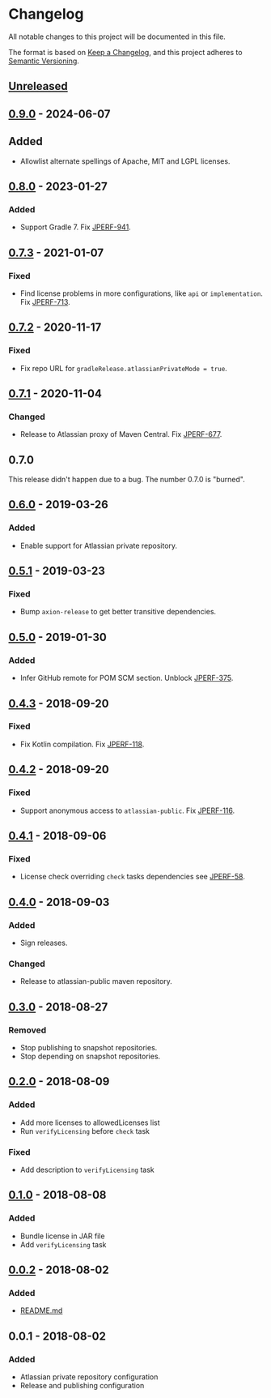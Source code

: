 # Changelog
All notable changes to this project will be documented in this file.

The format is based on [Keep a Changelog](https://keepachangelog.com/en/1.0.0/),
and this project adheres to [Semantic Versioning](https://semver.org/spec/v2.0.0.html).

## [Unreleased]
[Unreleased]: https://github.com/atlassian-labs/gradle-release/compare/release-0.9.0...master

## [0.9.0] - 2024-06-07
[0.9.0]: https://github.com/atlassian-labs/gradle-release/compare/release-0.8.0...release-0.9.0

## Added
- Allowlist alternate spellings of Apache, MIT and LGPL licenses.

## [0.8.0] - 2023-01-27
[0.8.0]: https://github.com/atlassian-labs/gradle-release/compare/release-0.7.3...release-0.8.0

### Added
- Support Gradle 7. Fix [JPERF-941].

[JPERF-941]: https://ecosystem.atlassian.net/browse/JPERF-941

## [0.7.3] - 2021-01-07
[0.7.3]: https://github.com/atlassian-labs/gradle-release/compare/release-0.7.2...release-0.7.3

### Fixed
- Find license problems in more configurations, like `api` or `implementation`. Fix [JPERF-713].

[JPERF-713]: https://ecosystem.atlassian.net/browse/JPERF-713

## [0.7.2] - 2020-11-17
[0.7.2]: https://github.com/atlassian-labs/gradle-release/compare/release-0.7.1...release-0.7.2

### Fixed
- Fix repo URL for `gradleRelease.atlassianPrivateMode = true`.

## [0.7.1] - 2020-11-04
[0.7.1]: https://github.com/atlassian-labs/gradle-release/compare/release-0.6.0...release-0.7.1

### Changed
- Release to Atlassian proxy of Maven Central. Fix [JPERF-677].

[JPERF-677]: https://ecosystem.atlassian.net/browse/JPERF-677

## 0.7.0
This release didn't happen due to a bug. The number 0.7.0 is "burned".

## [0.6.0] - 2019-03-26
[0.6.0]: https://github.com/atlassian-labs/gradle-release/compare/release-0.5.1...release-0.6.0

### Added
- Enable support for Atlassian private repository.

## [0.5.1] - 2019-03-23
[0.5.1]: https://github.com/atlassian-labs/gradle-release/compare/release-0.5.0...release-0.5.1

### Fixed
- Bump `axion-release` to get better transitive dependencies.

## [0.5.0] - 2019-01-30
[0.5.0]: https://github.com/atlassian-labs/gradle-release/compare/release-0.4.3...release-0.5.0

### Added
- Infer GitHub remote for POM SCM section. Unblock [JPERF-375].

[JPERF-375]: https://ecosystem.atlassian.net/browse/JPERF-375

## [0.4.3] - 2018-09-20
[0.4.3]: https://github.com/atlassian-labs/gradle-release/compare/release-0.4.2...release-0.4.3

### Fixed
- Fix Kotlin compilation. Fix [JPERF-118].

[JPERF-118]: https://ecosystem.atlassian.net/browse/JPERF-118

## [0.4.2] - 2018-09-20
[0.4.2]: https://github.com/atlassian-labs/gradle-release/compare/release-0.4.1...release-0.4.2

### Fixed
- Support anonymous access to `atlassian-public`. Fix [JPERF-116].

[JPERF-116]: https://ecosystem.atlassian.net/browse/JPERF-116

## [0.4.1] - 2018-09-06
[0.4.1]: https://github.com/atlassian-labs/gradle-release/compare/release-0.4.0...release-0.4.1

### Fixed
- License check overriding `check` tasks dependencies see [JPERF-58].

[JPERF-58]: https://ecosystem.atlassian.net/browse/JPERF-58

## [0.4.0] - 2018-09-03
[0.4.0]: https://github.com/atlassian-labs/gradle-release/compare/release-0.3.0...release-0.4.0

### Added
- Sign releases.

### Changed
- Release to atlassian-public maven repository.

## [0.3.0] - 2018-08-27
[0.3.0]: https://github.com/atlassian-labs/gradle-release/compare/release-0.2.0...release-0.3.0

### Removed
- Stop publishing to snapshot repositories.
- Stop depending on snapshot repositories.

## [0.2.0] - 2018-08-09
[0.2.0]: https://github.com/atlassian-labs/gradle-release/compare/release-0.1.0...release-0.2.0

### Added
- Add more licenses to allowedLicenses list
- Run `verifyLicensing` before `check` task

### Fixed
- Add description to  `verifyLicensing` task

## [0.1.0] - 2018-08-08
[0.1.0]: https://github.com/atlassian-labs/gradle-release/compare/release-0.0.2...release-0.1.0

### Added
- Bundle license in JAR file
- Add `verifyLicensing` task

## [0.0.2] - 2018-08-02
[0.0.2]: https://github.com/atlassian-labs/gradle-release/compare/release-0.0.1...release-0.0.2

### Added
- [README.md](README.md)

## 0.0.1 - 2018-08-02

### Added
- Atlassian private repository configuration
- Release and publishing configuration


